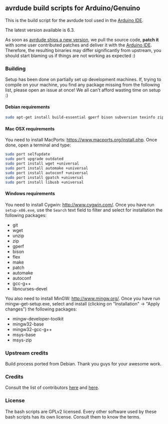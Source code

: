 ## avrdude build scripts for Arduino/Genuino

This is the build script for the avrdude tool used in the [Arduino IDE](http://arduino.cc/).

The latest version available is 6.3.

As soon as [avrdude ships a new version](http://www.nongnu.org/avrdude/), we pull the source code, **patch it** with some user contributed patches and deliver it with the [Arduino IDE](http://arduino.cc/).
Therefore, the resulting binaries may differ significantly from upstream, you should start blaming us if things are not working as expected :)

### Building

Setup has been done on partially set up development machines. If, trying to compile on your machine, you find any package missing from the following list, please open an issue at once! We all can't afford wasting time on setup :)

#### Debian requirements

```bash
sudo apt-get install build-essential gperf bison subversion texinfo zip automake flex libusb-dev libusb-1.0-0-dev libtinfo-dev pkg-config
```

#### Mac OSX requirements

You need to install MacPorts: https://www.macports.org/install.php. Once done, open a terminal and type:

```bash
sudo port selfupdate
sudo port upgrade outdated
sudo port install wget +universal
sudo port install automake +universal
sudo port install autoconf +universal
sudo port install gpatch +universal
sudo port install libusb +universal
```

#### Windows requirements

You need to install Cygwin: http://www.cygwin.com/. Once you have run `setup-x86.exe`, use the `Search` text field to filter and select for installation the following packages:

- git
- wget
- unzip
- zip
- gperf
- bison
- flex
- make
- patch
- automake
- autoconf
- gcc-g++
- libncurses-devel

You also need to install MinGW: http://www.mingw.org/. Once you have run mingw-get-setup.exe, select and install (clicking on "Installation" -> "Apply changes") the following packages:

- mingw-developer-toolkit
- mingw32-base
- mingw32-gcc-g++
- msys-base
- msys-zip

### Upstream credits

Build process ported from Debian. Thank you guys for your awesome work.

### Credits

Consult the list of contributors [here](https://github.com/arduino/avrdude-build-scripts/graphs/contributors) and [here](https://github.com/arduino/toolchain-avr/graphs/contributors).

### License

The bash scripts are GPLv2 licensed. Every other software used by these bash scripts has its own license. Consult them to know the terms.

